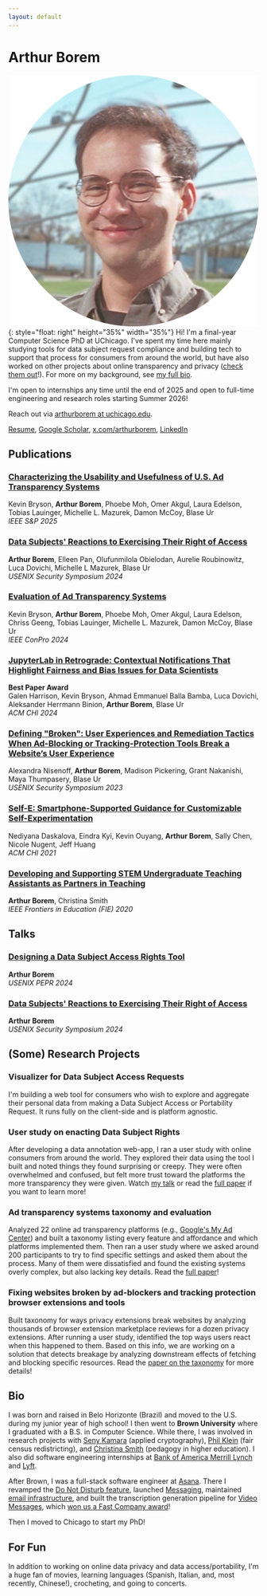 ```yaml
---
layout: default
---
```


<!-- ![Banner](assets/biscuit.png) -->

# Arthur Borem

![Arthur's face](assets/headshot.png){: style="float: right" height="35%" width="35%"} Hi! I'm a final-year Computer Science PhD at UChicago. I've spent my time here mainly studying tools for data subject request compliance and building tech to support that process for consumers from around the world, but have also worked on other projects about online transparency and privacy ([check them out](#research-projects)!). For more on my background, see [my full bio](#bio).

I'm open to internships any time until the end of 2025 and open to full-time engineering and research roles starting Summer 2026!

Reach out via [arthurborem at uchicago.edu](mailto:arthurborem@uchicago.edu).

[Resume](assets/arthur_borem_resume.pdf), [Google Scholar](https://scholar.google.com/citations?hl=en&user=vuka1CgAAAAJ), [x.com/arthurborem](https://twitter.com/arthurborem), [LinkedIn](https://linkedin.com/in/arthurborem)


## Publications
### [Characterizing the Usability and Usefulness of U.S. Ad Transparency Systems](https://doi.ieeecomputersociety.org/10.1109/SP61157.2025.00148)
Kevin Bryson, **Arthur Borem**, Phoebe Moh, Omer Akgul, Laura Edelson, Tobias Lauinger, Michelle L. Mazurek, Damon McCoy, Blase Ur \
*IEEE S&P 2025*

### [Data Subjects' Reactions to Exercising Their Right of Access](https://www.usenix.org/system/files/usenixsecurity24-borem.pdf)
**Arthur Borem**, Elleen Pan, Olufunmilola Obielodan, Aurelie Roubinowitz, Luca Dovichi, Michelle L Mazurek, Blase Ur \
*USENIX Security Symposium 2024*

### [Evaluation of Ad Transparency Systems](https://conpro24.ieee-security.org/papers/bryson-conpro24.pdf)
Kevin Bryson, **Arthur Borem**, Phoebe Moh, Omer Akgul, Laura Edelson, Chriss Geeng, Tobias Lauinger, Michelle L. Mazurek, Damon McCoy, Blase Ur \
*IEEE ConPro 2024*

### [JupyterLab in Retrograde: Contextual Notifications That Highlight Fairness and Bias Issues for Data Scientists](https://dl.acm.org/doi/pdf/10.1145/3613904.3642755)
**Best Paper Award** \
Galen Harrison, Kevin Bryson, Ahmad Emmanuel Balla Bamba, Luca Dovichi, Aleksander Herrmann Binion, **Arthur Borem**, Blase Ur \
*ACM CHI 2024* 

### [Defining "Broken": User Experiences and Remediation Tactics When Ad-Blocking or Tracking-Protection Tools Break a Website’s User Experience](https://www.usenix.org/system/files/usenixsecurity23-nisenoff-broken.pdf)
Alexandra Nisenoff, **Arthur Borem**, Madison Pickering, Grant Nakanishi, Maya Thumpasery, Blase Ur \
*USENIX Security Symposium 2023*

### [Self-E: Smartphone-Supported Guidance for Customizable Self-Experimentation](https://jeffhuang.com/papers/SelfE_CHI21.pdf)
Nediyana Daskalova, Eindra Kyi, Kevin Ouyang, **Arthur Borem**, Sally Chen, Nicole Nugent, Jeff Huang \
*ACM CHI 2021*

### [Developing and Supporting STEM Undergraduate Teaching Assistants as Partners in Teaching](https://ieeexplore.ieee.org/document/9274088)
**Arthur Borem**, Christina Smith \
*IEEE Frontiers in Education (FIE) 2020*

## Talks
### [Designing a Data Subject Access Rights Tool](https://youtu.be/fytuWeb8IJc?si=XQUYh2vLxYHqvaP4)
**Arthur Borem** \
*USENIX PEPR 2024*

### [Data Subjects' Reactions to Exercising Their Right of Access](https://www.youtube.com/watch?v=RvqIAthC4xc)
**Arthur Borem** \
*USENIX Security Symposium 2024*

## (Some) Research Projects
### Visualizer for Data Subject Access Requests
I'm building a web tool for consumers who wish to explore and aggregate their personal data from making a Data Subject Access or Portability Request. It runs fully on the client-side and is platform agnostic.

### User study on enacting Data Subject Rights
After developing a data annotation web-app, I ran a user study with online consumers from around the world. They explored their data using the tool I built and noted things they found surprising or creepy. They were often overwhelmed and confused, but felt more trust toward the platforms the more transparency they were given. Watch [my talk](https://www.youtube.com/watch?v=RvqIAthC4xc) or read the [full paper](https://www.usenix.org/system/files/usenixsecurity24-borem.pdf) if you want to learn more!

### Ad transparency systems taxonomy and evaluation
Analyzed 22 online ad transparency platforms (e.g., [Google's My Ad Center](https://myadcenter.google.com)) and built a taxonomy listing every feature and affordance and which platforms implemented them. Then ran a user study where we asked around 200 participants to try to find specific settings and asked them about the process. Many of them were dissatisfied and found the existing systems overly complex, but also lacking key details. Read the [full paper](https://doi.ieeecomputersociety.org/10.1109/SP61157.2025.00148)!

### Fixing websites broken by ad-blockers and tracking protection browser extensions and tools
Built taxonomy for ways privacy extensions break websites by analyzing thousands of browser extension marketplace reviews for a dozen privacy extensions. After running a user study, identified the top ways users react when this happened to them. Based on this info, we are working on a solution that detects breakage by analyzing downstream effects of fetching and blocking specific resources. Read the [paper on the taxonomy](https://www.usenix.org/system/files/usenixsecurity23-nisenoff-broken.pdf) for more details!

## Bio
I was born and raised in Belo Horizonte (Brazil) and moved to the U.S. during my junior year of high school! I then went to **Brown University** where I graduated with a B.S. in Computer Science. While there, I was involved in research projects with [Seny Kamara](https://www.senykamara.com/) (applied cryptography), [Phil Klein](https://cs.brown.edu/people/pklein/) (fair census redistricting), and [Christina Smith](https://sheridan.brown.edu/people/christina-smith-phd) (pedagogy in higher education). I also did software engineering internships at [Bank of America Merrill Lynch](https://www.ml.com/wealthmanagement.html) and [Lyft](https://www.lyft.com/business).

After Brown, I was a full-stack software engineer at [Asana](https://asana.com/). There I revamped the [Do Not Disturb feature](https://help.asana.com/s/article/notification-settings?language=en_US#01HX9GY3F2M1X5C47ED8TKM2TG), launched [Messaging](https://help.asana.com/s/article/messages?language=en_US), maintained [email infrastructure](https://help.asana.com/s/article/use-asana-and-email?language=en_US), and built the transcription generation pipeline for [Video Messages](https://asana.com/inside-asana/vimeo-video-messaging), which [won us a Fast Company award](https://asana.com/press/releases/pr/asana-video-messaging-powered-by-vimeo-named-a-top-3-joint-venture-by-fast-company/6e2a25d1-2a6f-4fc1-a0eb-2f22c7d73ad5)!

Then I moved to Chicago to start my PhD!

## For Fun
In addition to working on online data privacy and data access/portability, I'm a huge fan of movies, learning languages (Spanish, Italian, and, most recently, Chinese!), crocheting, and going to concerts.
